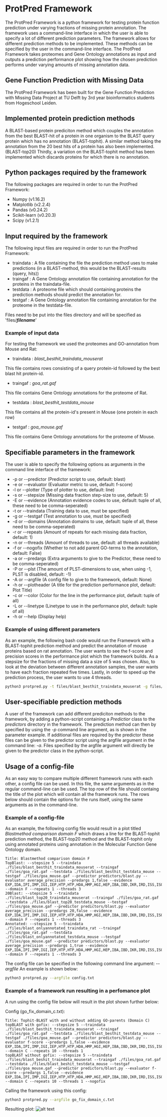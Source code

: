 # ProtPred Framework
The ProtPred Framework is a python framework for testing protein function prediction under varying fractions of missing protein annotation.
The framework uses a command-line interface in which the user is able to specify a lot of different prediction parameters.
The framework allows for different prediction methods to be implemented. These methods can be specified by the user in the command-line interface. 
The ProtPred Framework takes proteomes and Gene Ontology annotations as input and outputs a prediction performance plot showing how
the chosen prediction performs under varying amounts of missing annotation data.

## Gene Function Prediction with Missing Data
The ProtPred Framework has been built for the Gene Function Prediction with Missing Data Project at TU Delft by 3rd year
bioinformatics students from Hogeschool Leiden.

## Implemented protein prediction methods
A BLAST-based protein prediciton method which couples the annotation from the best BLAST-hit of a protein in one organism to the BLAST query protein
which has no annotation (BLAST-tophit). A similar method taking the annotation from the 20 best hits of a protein has also been implemented. (BLAST-top20)
Thirdly, a variation on the BLAST-tophit method has been implemented which discards proteins for which there is no annotation.

## Python packages required by the framework
The following packages are required in order to run the ProtPred Framework:
* Numpy (v1.16.2)
* Matplotlib (v2.2.4)
* Pandas (v0.24.2)
* Scikit-learn (v0.20.3)
* Scipy (v1.2.1)

## Input required by the framework
The following input files are required in order to run the ProtPred Framework:
* traindata : A file containing the file the prediction method uses to make predictions (in a BLAST-method, this would be the BLAST-results (query, hits))
* traingaf : A Gene Ontology annotation file containing annotation for the proteins in the traindata-file.
* testdata : A proteome file which should containing proteins the prediction methods should predict the annotation for.
* testgaf : A Gene Ontology annotation file containing annotation for the proteome in the testdata-file.

Files need to be put into the files directory and will be specified as 'files/**_filename_**'

### Example of input data
For testing the framework we used the proteomes and GO-annotation from Mouse and Rat:
* traindata : _blast_besthit_traindata_mouserat_

This file contains rows consisting of a query protein-id followed by the best blast hit protein-id. 

* traingaf : _goa_rat.gaf_

This file contains Gene Ontology annotations for the proteome of Rat.
* testdata : _blast_besthit_testdata_mouse_

This file contains all the protein-id's present in Mouse (one protein in each row)
* testgaf : _goa_mouse.gaf_

This file contains Gene Ontology annotations for the proteome of Mouse.

## Specifiable parameters in the framework
The user is able to specify the following options as arguments in the command line interface of the framework:
* -p or --predictor (Predictor script to use, default: blast)
* -e or --evaluator (Evaluator metric to use, default: f-score)
* -l or --plotter (Type of plotter to use, default: line)
* -s or --stepsize (Missing data fraction step-size to use, default: 5)
* -E or --evidence (Annotation evidence codes to use, default: tuple of all, these need to be comma-seperated)
* -t or --traindata (Training data to use, must be specified)
* -g or --testgaf (Test annotation to use, must be specified)
* -d or --domains (Annotation domains to use, default: tuple of all, these need to be comma-seperated)
* -r or --repeats (Amount of repeats for each missing data fraction, default: 1)
* -n or --threads (Amount of threads to use, default: all threads available)
* -f or --nogofix (Whether to not add parent GO-terms to the annotation, default: False)
* -a or --predargs (Extra arguments to give to the Predictor, these need to be comma-seperated)
* -P or --plst (The amount of PLST-dimensions to use, when using -1, PLST is disabled, default: -1)
* -A or --argfile (A config file to give to the framework, default: None)
* -h or --plotheader (A title for the prediction performance plot, default: Plot Title)
* -c or --color (Color for the line in the performance plot, default: tuple of all)
* -L or --linetype (Linetype to use in the performance plot, default: tuple of all)
* -h or --help (Display help)

### Example of using different parameters

As an example, the following bash code would run the Framework with a BLAST-tophit prediction method and
predict the annotation of mouse proteins based on rat annotation. The user wants to see the f-score and precision scores
in the performance plot which the framework builds. As a stepsize for the fractions of missing data a size of 5 was chosen.
Also, to look at the deviation between different annotation samples, the user wants to have each fraction repeated five times.
Lastly, in order to speed up the prediction process, the user wants to use 4 threads.
```bash
python3 protpred.py -t files/blast_besthit_traindata_mouserat -g files/goa_rat.gaf -T files/blast_besthit_testdata_mouse -G files/goa_mouse.gaf -p predictors/pred_blast_besthit.py -e f-score,precision -s 5 -r 5 -n 4
```

## User-specifiable prediction methods
A user of the framework can add different prediciton methods to the framework, by adding a python-script containing a _Predictior_ class to the
_predictors_ directory in the framework. The prediction method can then by specified by using the _-p_ command line argument, as is shown
in the parameter example. If additional files are required by the predictor these files can be given to the predictor script using
the argfile argument in the command line: _-a_. Files specified by the argfile argument will directly be given to the predictor class in the python-script.

## Usage of a config-file
As an easy way to compare multiple different framework runs with each other, a config file can be used. In this file, the same arguments as in the regular command-line can be used. The top row of
the file should containg the title of the plot which will contain all the framework runs. The rows below should contain the options for the runs itself, using the same arguments as in the command-line.

### Example of a config-file
As an example, the following config file would result in a plot titled _Blastmethod comparison domain F_ which draws
a line for the BLAST-tophit prediction method, the BLAST-top20 method and the BLAST-tophit only using annotated proteins using
annotation in the Molecular Function Gene Ontology domain.

```
Title: Blastmethod comparison domain F
TopBlast: --stepsize 5 --traindata ./files/blast_besthit_traindata_mouserat --traingaf ./files/goa_rat.gaf --testdata ./files/blast_besthit_testdata_mouse --testgaf ./files/goa_mouse.gaf --predictor predictors/blast.py --evaluator average_precision --predargs 1,false --evidence EXP,IDA,IPI,IMP,IGI,IEP,HTP,HTP,HDA,HMP,HGI,HEP,IBA,IBD,IKR,IRD,ISS,ISO,ISA,ISM,IGC,RCA,TAS,NAS,IC,ND,IEA,IEA --domain F --repeats 1 --threads 3 
20Blast: --stepsize 5 --traindata ./files/blast_top20_traindata_mouserat --traingaf ./files/goa_rat.gaf --testdata ./files/blast_top20_testdata_mouse --testgaf ./files/goa_mouse.gaf --predictor predictors/blast.py --evaluator average_precision --predargs 20,false --evidence EXP,IDA,IPI,IMP,IGI,IEP,HTP,HTP,HDA,HMP,HGI,HEP,IBA,IBD,IKR,IRD,ISS,ISO,ISA,ISM,IGC,RCA,TAS,NAS,IC,ND,IEA,IEA --domain F --repeats 1 --threads 3
Annotated: --stepsize 5 --traindata ./files/blast_onlyannotated_traindata_rat --traingaf ./files/goa_rat.gaf --testdata ./files/blast_onlyannotated_testdata_mouse --testgaf ./files/goa_mouse.gaf --predictor predictors/blast.py --evaluator average_precision --predargs 1,true --evidence EXP,IDA,IPI,IMP,IGI,IEP,HTP,HTP,HDA,HMP,HGI,HEP,IBA,IBD,IKR,IRD,ISS,ISO,ISA,ISM,IGC,RCA,TAS,NAS,IC,ND,IEA,IEA --domain F --repeats 1 --threads 3
```

The config file can be specified in the following command line argument: _--argfile_
An example is shown below:
```bash
python3 protpred.py --argfile config.txt
```
### Example of a framework run resulting in a perfomance plot
A run using the config file below will result in the plot shown further below:


Config (go_fix_domain_c.txt):
```
Title: Tophit-BLAST with and without adding GO-parents (Domain C)
topBLAST with gofix: --stepsize 5 --traindata ./files/blast_besthit_traindata_mouserat --traingaf ./files/goa_rat.gaf --testdata ./files/blast_besthit_testdata_mouse --testgaf ./files/goa_mouse.gaf --predictor predictors/blast.py --evaluator f-score --predargs 1,false --evidence EXP,IDA,IPI,IMP,IGI,IEP,HTP,HTP,HDA,HMP,HGI,HEP,IBA,IBD,IKR,IRD,ISS,ISO,ISA,ISM,IGC,RCA,TAS,NAS,IC,ND,IEA,IEA --domain C --repeats 10 --threads 1 
topBLAST without gofix: --stepsize 5 --traindata ./files/blast_beshit_traindata_mouserat --traingaf ./files/goa_rat.gaf --testdata ./files/blast_beshit_testdata_mouse --testgaf ./files/goa_mouse.gaf --predictor predictors/blast.py --evaluator f-score --predargs 1,false --evidence EXP,IDA,IPI,IMP,IGI,IEP,HTP,HTP,HDA,HMP,HGI,HEP,IBA,IBD,IKR,IRD,ISS,ISO,ISA,ISM,IGC,RCA,TAS,NAS,IC,ND,IEA,IEA --domain C --repeats 10 --threads 1 --nogofix
```
Calling the framework using this config:
```bash
python3 protpred.py --argfile go_fix_domain_c.txt
```
Resulting plot:
![alt text](https://github.com/Sbrussee/GenePredMissData/blob/master/sample_plot.png)

